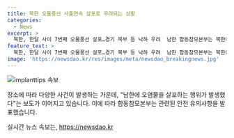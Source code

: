 ```yaml
---
title: 북한 오물풍선 사흘연속 살포로 우려되는 상황
categories:
  - News
excerpt: >
  북한, 한달 사이 7번째 오물풍선 살포…경기 북부 등 낙하 우려  남한 합동참모본부는 북한이 오물풍선을 사흘째 연이어 살포하고 있는 것으로 확인했다. 북서풍으로 인해 풍선은 경기 북부 지역에서 남동으로 이동 중이며, 낙하 시 주의가 요구된다. 이에 대비해 군부대나 경찰에 발견 시 신고하는 것을 당부했다. 지난 24일 350여개의 풍선을 날린 북한은 이후 25일에도 250여개를 살포하여 우리 지역에 100여개가 낙하한 것으로 확인됐다.
feature_text: >
  북한, 한달 사이 7번째 오물풍선 살포…경기 북부 등 낙하 우려  남한 합동참모본부는 북한이 오물풍선을 사흘째 연이어 살포하고 있는 것으로 확인했다. 북서풍으로 인해 풍선은 경기 북부 지역에서 남동으로 이동 중이며, 낙하 시 주의가 요구된다. 이에 대비해 군부대나 경찰에 발견 시 신고하는 것을 당부했다. 지난 24일 350여개의 풍선을 날린 북한은 이후 25일에도 250여개를 살포하여 우리 지역에 100여개가 낙하한 것으로 확인됐다.
image: 'https://newsdao.kr/res/images/meta/newsdao_breakingnews.jpg'
---
```


<p><img src="https://newsdao.kr/res/images/meta/newsdao_breakingnews.jpg" alt="implanttips 속보" /></p>

<p data-ke-size="size16">장소에 따라 다양한 사건이 발생하는 가운데, "남한에 오염물을 살포하는 행위가 발생했다"는 보도가 이어지고 있습니다. 이에 따라 합동참모본부는 관련된 안전 유의사항을 발표했습니다.</p>
실시간 뉴스 속보는, <a href="https://newsdao.kr" rel="dofollow">https://newsdao.kr</a>


